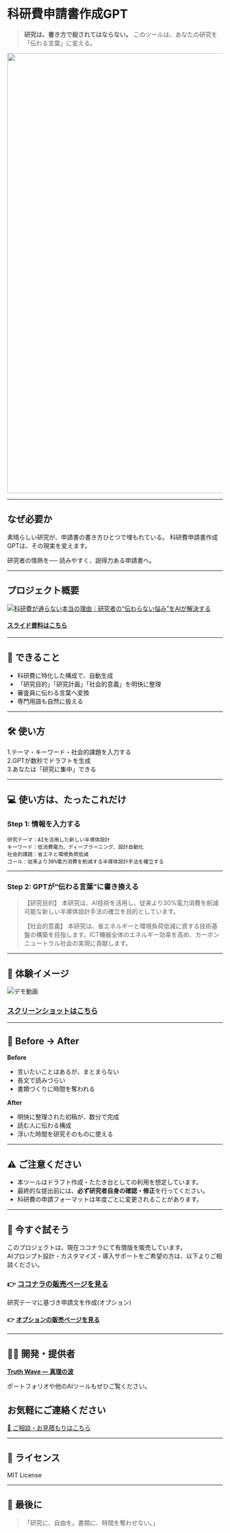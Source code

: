 # 科研費申請書作成GPT

> **研究は、書き方で殺されてはならない。**
> このツールは、あなたの研究を「伝わる言葉」に変える。

<p align="center">
<img width="1536" height="1024" alt="科研費" src="https://github.com/user-attachments/assets/cb4f8f69-5712-4e4c-a85f-d1e4f365f28f" />
</p>

---

## なぜ必要か

素晴らしい研究が、申請書の書き方ひとつで埋もれている。
科研費申請書作成GPTは、その現実を変えます。

研究者の情熱を──
読みやすく、説得力ある申請書へ。

---

## プロジェクト概要

[![科研費が通らない本当の理由｜研究者の“伝わらない悩み”をAIが解決する](https://github.com/user-attachments/assets/2c824050-77a1-4bc4-9ccd-0822e1cf1ac8)](https://youtu.be/AvgyISA1wyk)

#### [スライド資料はこちら](https://github.com/truthwave/Application-for-Research-Funding-as-GPT/blob/main/%E8%B3%87%E6%96%99/%E7%A7%91%E7%A0%94%E8%B2%BB%E7%94%B3%E8%AB%8B%E6%9B%B8GPT.pdf)

---

## 💬 できること
- 科研費に特化した構成で、自動生成
- 「研究目的」「研究計画」「社会的意義」を明快に整理
- 審査員に伝わる言葉へ変換
- 専門用語も自然に扱える

---

## 🛠 使い方

1.テーマ・キーワード・社会的課題を入力する<br>
2.GPTが数秒でドラフトを生成<br>
3.あなたは「研究に集中」できる

---

## 💻 使い方は、たったこれだけ

### Step 1: 情報を入力する

```
研究テーマ：AIを活用した新しい半導体設計  
キーワード：低消費電力、ディープラーニング、設計自動化  
社会的課題：省エネと環境負荷低減  
ゴール：従来より30%電力消費を削減する半導体設計手法を確立する
```

---

### Step 2: GPTが“伝わる言葉”に書き換える

> 【研究目的】
> 本研究は、AI技術を活用し、従来より30%電力消費を削減可能な新しい半導体設計手法の確立を目的としています。
>
> 【社会的意義】
> 本研究は、省エネルギーと環境負荷低減に資する技術基盤の構築を目指します。ICT機器全体のエネルギー効率を高め、カーボンニュートラル社会の実現に貢献します。

---

## 📸 **体験イメージ**
![デモ動画](https://github.com/TomoProgrammingDayori/Application-for-Research-Funding-as-GPT/blob/main/%E8%B3%87%E6%96%99/%E3%83%87%E3%83%A2%E5%8B%95%E7%94%BB.gif)

### [スクリーンショットはこちら](https://github.com/truthwave/Application-for-Research-Funding-as-GPT/tree/main/%E8%B3%87%E6%96%99/%E3%82%B9%E3%82%AF%E3%83%AA%E3%83%BC%E3%83%B3%E3%82%B7%E3%83%A7%E3%83%83%E3%83%88)


---

## 🧠 Before → After

**Before**
- 言いたいことはあるが、まとまらない
- 長文で読みづらい
- 書類づくりに時間を奪われる

**After**
- 明快に整理された初稿が、数分で完成
- 読む人に伝わる構成
- 浮いた時間を研究そのものに使える

---

## ⚠️ ご注意ください

* 本ツールはドラフト作成・たたき台としての利用を想定しています。
* 最終的な提出前には、**必ず研究者自身の確認・修正**を行ってください。
* 科研費の申請フォーマットは年度ごとに変更されることがあります。

---

## 🛒 今すぐ試そう

このプロジェクトは、現在ココナラにて有償版を販売しています。  
AIプロンプト設計・カスタマイズ・導入サポートをご希望の方は、以下よりご相談ください。


### 👉 [ココナラの販売ページを見る](https://coconala.com/contents_market/pictures/cmfot5sar00xy8l0idss10dyx)

研究テーマに基づき申請文を作成(オプション)

#### 👉 [オプションの販売ページを見る](https://coconala.com/services/3878963)

---

## 🧑‍💻 開発・提供者

**[Truth Wave ― 真理の波](https://github.com/truthwave)**  

ポートフォリオや他のAIツールもぜひご覧ください。

## お気軽にご連絡ください
[📩 ご相談・お見積もりはこちら](mailto:realmadrid71214591@gmail.com)

---

## 📄 ライセンス

MIT License

---
## 🏁 最後に
> 「研究に、自由を。書類に、時間を奪わせない。」
